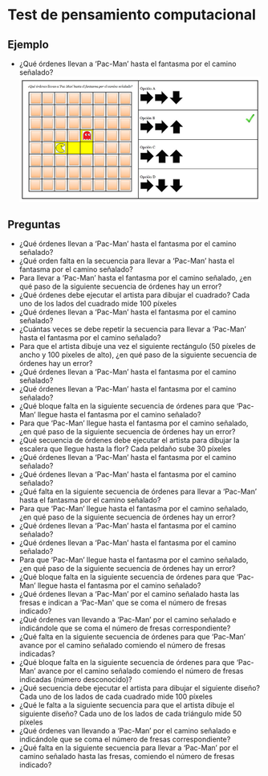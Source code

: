 # Test de pensamiento computacional

## Ejemplo
- ¿Qué órdenes llevan a ‘Pac-Man’ hasta el fantasma por el camino señalado?
![Ejemplo TPC](img/EjemploTPC1.png)

## Preguntas

- ¿Qué órdenes llevan a ‘Pac-Man’ hasta el fantasma por el camino señalado?
- ¿Qué orden falta en la secuencia para llevar a ‘Pac-Man’ hasta el fantasma por el camino señalado?
- Para llevar a ‘Pac-Man’ hasta el fantasma por el camino señalado, ¿en qué paso de la siguiente secuencia de órdenes hay un error?
- ¿Qué órdenes debe ejecutar el artista para dibujar el cuadrado? Cada uno de los lados del cuadrado mide 100 píxeles
- ¿Qué órdenes llevan a ‘Pac-Man’ hasta el fantasma por el camino señalado?
- ¿Cuántas veces se debe repetir la secuencia para llevar a ‘Pac-Man’ hasta el fantasma por el camino señalado?
- Para que el artista dibuje una vez el siguiente rectángulo (50 píxeles de ancho y 100 píxeles de alto), ¿en qué paso de la siguiente secuencia de órdenes hay un error?
- ¿Qué órdenes llevan a ‘Pac-Man’ hasta el fantasma por el camino señalado?
- ¿Qué órdenes llevan a ‘Pac-Man’ hasta el fantasma por el camino señalado?
- ¿Qué bloque falta en la siguiente secuencia de órdenes para que ‘Pac-Man’ llegue hasta el fantasma por el camino señalado?
- Para que ‘Pac-Man’ llegue hasta el fantasma por el camino señalado, ¿en qué paso de la siguiente secuencia de órdenes hay un error?
- ¿Qué secuencia de órdenes debe ejecutar el artista para dibujar la escalera que llegue hasta la flor? Cada peldaño sube 30 píxeles
- ¿Qué órdenes llevan a ‘Pac-Man’ hasta el fantasma por el camino señalado?
- ¿Qué órdenes llevan a ‘Pac-Man’ hasta el fantasma por el camino señalado?
- ¿Qué falta en la siguiente secuencia de órdenes para llevar a ‘Pac-Man’ hasta el fantasma por el camino señalado?
- Para que ‘Pac-Man’ llegue hasta el fantasma por el camino señalado, ¿en qué paso de la siguiente secuencia de órdenes hay un error?
- ¿Qué órdenes llevan a ‘Pac-Man’ hasta el fantasma por el camino señalado?
- ¿Qué órdenes llevan a ‘Pac-Man’ hasta el fantasma por el camino señalado?
- Para que ‘Pac-Man’ llegue hasta el fantasma por el camino señalado, ¿en qué paso de la siguiente secuencia de órdenes hay un error?
- ¿Qué bloque falta en la siguiente secuencia de órdenes para que ‘Pac-Man’ llegue hasta el fantasma por el camino señalado?
- ¿Qué órdenes llevan a ‘Pac-Man’ por el camino señalado hasta las fresas e indican a ‘Pac-Man' que se coma el número de fresas indicado?
- ¿Qué órdenes van llevando a ‘Pac-Man’ por el camino señalado e indicándole que se coma el número de fresas correspondiente?
- ¿Qué falta en la siguiente secuencia de órdenes para que ‘Pac-Man’ avance por el camino señalado comiendo el número de fresas indicadas?
- ¿Qué bloque falta en la siguiente secuencia de órdenes para que ‘Pac-Man’ avance por el camino señalado comiendo el número de fresas indicadas (número desconocido)?
- ¿Qué secuencia debe ejecutar el artista para dibujar el siguiente diseño? Cada uno de los lados de cada cuadrado mide 100 píxeles
- ¿Qué le falta a la siguiente secuencia para que el artista dibuje el siguiente diseño? Cada uno de los lados de cada triángulo mide 50 píxeles
- ¿Qué órdenes van llevando a ‘Pac-Man’ por el camino señalado e indicándole que se coma el número de fresas correspondiente?
- ¿Qué falta en la siguiente secuencia para llevar a ‘Pac-Man’ por el camino señalado hasta las fresas, comiendo el número de fresas indicado?

